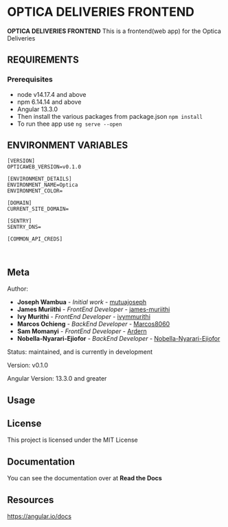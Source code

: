 # OPTICA DELIVERIES FRONTEND

**OPTICA DELIVERIES FRONTEND** This is a frontend(web app) for the Optica Deliveries 

## REQUIREMENTS
### Prerequisites
* node v14.17.4 and above
* npm 6.14.14 and above
* Angular 13.3.0
* Then install the various packages from package.json `npm install`
* To run thee app use `ng serve --open`

## ENVIRONMENT VARIABLES
```
[VERSION]
OPTICAWEB_VERSION=v0.1.0

[ENVIRONMENT_DETAILS]
ENVIRONMENT_NAME=Optica
ENVIRONMENT_COLOR=

[DOMAIN]
CURRENT_SITE_DOMAIN=

[SENTRY]
SENTRY_DNS=

[COMMON_API_CREDS]



```

Meta
----
Author:
   * **Joseph Wambua** - *Initial work* - [mutuajoseph](https://github.com/mutuajoseph)
   * **James Muriithi** - *FrontEnd Developer* - [james-muriithi](https://github.com/james-muriithi)
   * **Ivy Murithi** - *FrontEnd Developer* - [ivymmurithi](https://github.com/ivymmurithi)
   * **Marcos Ochieng** - *BackEnd Developer* - [Marcos8060](https://github.com/Marcos8060)
   * **Sam Momanyi** - *FrontEnd Developer* - [Ardern](https://github.com/Ardern)
   * **Nobella-Nyarari-Ejiofor** - *BackEnd Developer* - [Nobella-Nyarari-Ejiofor](https://github.com/Nobella-Nyarari-Ejiofor)


Status:
    maintained, and is currently in development

Version:
    v0.1.0

Angular Version:
    13.3.0 and greater


Usage
-----


## License
This project is licensed under the MIT License

Documentation
-------------
You can see the documentation over at **Read the Docs**

Resources
-------------
https://angular.io/docs
